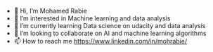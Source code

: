 - 👋 Hi, I’m Mohamed Rabie
- 👀 I’m interested in Machine learning and data analysis
- 🌱 I’m currently learning Data science on udacity and data analysis
- 💞️ I’m looking to collaborate on AI and machine learning algorithms
- 📫 How to reach me https://www.linkedin.com/in/mohrabie/

<!---
MRabi3/MRabi3 is a ✨ special ✨ repository because its `README.md` (this file) appears on your GitHub profile.
You can click the Preview link to take a look at your changes.
--->
